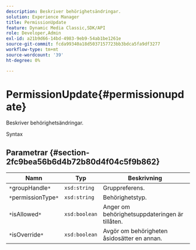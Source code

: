 ```yaml
---
description: Beskriver behörighetsändringar.
solution: Experience Manager
title: PermissionUpdate
feature: Dynamic Media Classic,SDK/API
role: Developer,Admin
exl-id: a21b9d66-14bd-4983-9eb9-54ab1be1261e
source-git-commit: fcda99340a18d5037157723bb3bdca5fa9df3277
workflow-type: tm+mt
source-wordcount: '39'
ht-degree: 0%

---
```


# PermissionUpdate{#permissionupdate}

Beskriver behörighetsändringar.

Syntax

## Parametrar {#section-2fc9bea56b6d4b72b80d4f04c5f9b862}

| Namn | Typ | Beskrivning |
|---|---|---|
| `*`groupHandle`*` | `xsd:string` | Gruppreferens. |
| `*`permissionType`*` | `xsd:string` | Behörighetstyp. |
| `*`isAllowed`*` | `xsd:boolean` | Anger om behörighetsuppdateringen är tillåten. |
| `*`isOverride`*` | `xsd:boolean` | Avgör om behörigheten åsidosätter en annan. |
